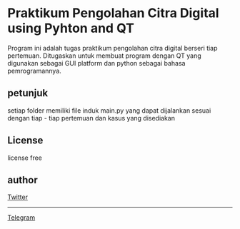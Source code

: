 # Praktikum Pengolahan Citra Digital using Pyhton and QT

Program ini adalah tugas praktikum pengolahan citra digital berseri tiap pertemuan. Ditugaskan untuk membuat program dengan QT yang digunakan sebagai GUI platform dan python sebagai bahasa pemrogramannya.

## petunjuk

setiap folder memiliki file induk main.py yang dapat dijalankan sesuai dengan tiap - tiap pertemuan dan kasus yang disediakan




## License
license free

## author
<a href="https://twitter.com/TajriNoor" target="_blank">Twitter</a>
<hr>
<a href="https://t.me/taj_irjat" target="_blank">Telegram</a>